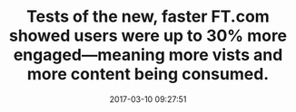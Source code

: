 ---
layout: post
title:  "Tests of the new, faster FT.com showed users were up to 30% more engaged—meaning more vists and more content being consumed."
storySource: "https://www.wsj.com/articles/financial-times-hopes-speedy-new-website-will-boost-subscribers-1475553602"
date:   2017-03-10 09:27:51
img:
 image: "ft-logo.png"
 alt: "Financial Times Logo"
tags:
 - publishing
 - engagement
 - page views
 - "2016"
---